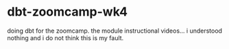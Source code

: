 # dbt-zoomcamp-wk4
doing dbt for the zoomcamp. the module instructional videos... i understood nothing and i do not think this is my fault.
